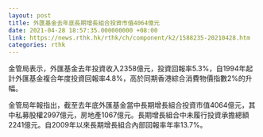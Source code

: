 ```yaml
---
layout: post
title: 外匯基金去年底長期增長組合投資市值4064億元
date: 2021-04-28 18:57:35.000000000 +08:00
link: https://news.rthk.hk/rthk/ch/component/k2/1588235-20210428.htm
categories: rthk
---
```


金管局表示，外匯基金去年投資收入2358億元，投資回報率5.3%，自1994年起計外匯基金複合年度投資回報率4.8%，高於同期香港綜合消費物價指數2%的升幅。

金管局年報指出，截至去年底外匯基金當中長期增長組合投資市值4064億元，其中私募股權2997億元，房地產1067億元。長期增長組合中未履行投資承擔總額2241億元。自2009年以來長期增長組合內部回報率年率13.7%。
